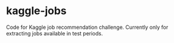 kaggle-jobs
===========

Code for Kaggle job recommendation challenge. Currently only for extracting jobs available in test periods.